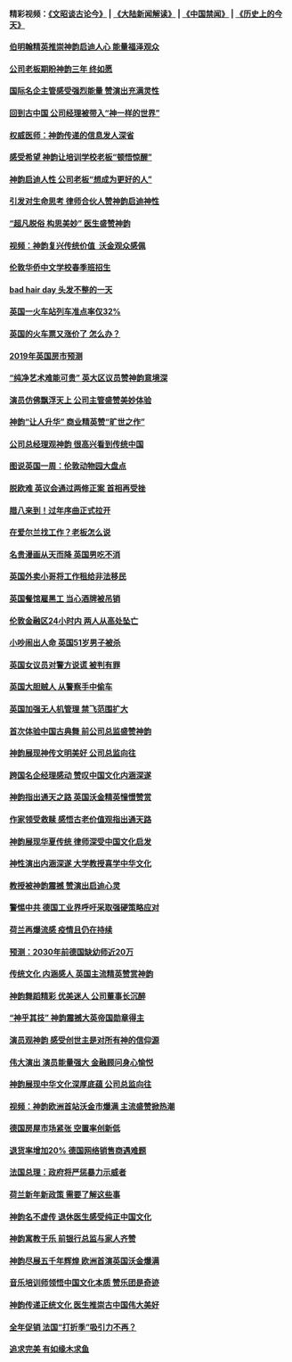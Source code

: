 #### 精彩视频：[《文昭谈古论今》](https://github.com/gfw-breaker/wenzhao/blob/master/README.md?t=01131830) | [《大陆新闻解读》](https://github.com/gfw-breaker/ntdtv-comedy/blob/master/README.md?t=01131830) | [《中国禁闻》](https://github.com/gfw-breaker/ntdtv-news/blob/master/README.md?t=01131830) | [《历史上的今天》](https://github.com/gfw-breaker/today-in-history/blob/master/README.md?t=01131830) 

#### [伯明翰精英推崇神韵启迪人心 能量福泽观众](../pages/nsc974/n10971911.md?t=01131830) 

#### [公司老板期盼神韵三年 终如愿](../pages/nsc974/n10971777.md?t=01131830) 

#### [国际名企主管感受强烈能量 赞演出充满灵性](../pages/nsc974/n10971724.md?t=01131830) 

#### [回到古中国 公司经理被带入“神一样的世界”](../pages/nsc974/n10971705.md?t=01131830) 

#### [权威医师：神韵传递的信息发人深省](../pages/nsc974/n10971688.md?t=01131830) 

#### [感受希望 神韵让培训学校老板“顿悟惊醒”](../pages/nsc974/n10971444.md?t=01131830) 

#### [神韵启迪人性 公司老板“想成为更好的人”](../pages/nsc974/n10971424.md?t=01131830) 

#### [引发对生命思考 律师合伙人赞神韵启迪神性](../pages/nsc974/n10971151.md?t=01131830) 

#### [“超凡脱俗 构思美妙” 医生盛赞神韵](../pages/nsc974/n10971122.md?t=01131830) 

#### [视频：神韵复兴传统价值  沃金观众感佩](../pages/nsc974/n10970961.md?t=01131830) 

#### [伦敦华侨中文学校春季班招生](../pages/nsc974/n10970785.md?t=01131830) 

#### [bad hair day 头发不整的一天](../pages/nsc974/n10970780.md?t=01131830) 

#### [英国一火车站列车准点率仅32%](../pages/nsc974/n10970775.md?t=01131830) 

#### [英国的火车票又涨价了 怎么办？](../pages/nsc974/n10970766.md?t=01131830) 

#### [2019年英国房市预测](../pages/nsc974/n10970729.md?t=01131830) 

#### [“纯净艺术难能可贵” 英大区议员赞神韵意境深](../pages/nsc974/n10970162.md?t=01131830) 

#### [演员仿佛飘浮天上 公司主管盛赞美妙体验](../pages/nsc974/n10969882.md?t=01131830) 

#### [神韵“让人升华” 商业精英赞“旷世之作”](../pages/nsc974/n10969860.md?t=01131830) 

#### [公司总经理观神韵 很高兴看到传统中国](../pages/nsc974/n10969730.md?t=01131830) 

#### [图说英国一周：伦敦动物园大盘点](../pages/nsc974/n10969365.md?t=01131830) 

#### [脱欧难 英议会通过两修正案 首相再受挫](../pages/nsc974/n10968468.md?t=01131830) 

#### [腊八来到！过年序曲正式拉开](../pages/nsc974/n10968649.md?t=01131830) 

#### [在爱尔兰找工作？老板怎么说](../pages/nsc974/n10968555.md?t=01131830) 

#### [名贵漫画从天而降 英国男吃不消](../pages/nsc974/n10968559.md?t=01131830) 

#### [英国外卖小哥将工作租给非法移民](../pages/nsc974/n10968548.md?t=01131830) 

#### [英国餐馆雇黑工 当心酒牌被吊销](../pages/nsc974/n10968537.md?t=01131830) 

#### [伦敦金融区24小时内 两人从高处坠亡](../pages/nsc974/n10968533.md?t=01131830) 

#### [小吵闹出人命 英国51岁男子被杀](../pages/nsc974/n10968526.md?t=01131830) 

#### [英国女议员对警方说谎 被判有罪](../pages/nsc974/n10968517.md?t=01131830) 

#### [英国大胆贼人 从警察手中偷车](../pages/nsc974/n10968489.md?t=01131830) 

#### [英国加强无人机管理 禁飞范围扩大](../pages/nsc974/n10968473.md?t=01131830) 

#### [首次体验中国古典舞 前公司总监盛赞神韵](../pages/nsc974/n10967619.md?t=01131830) 

#### [神韵展现神传文明美好 公司总监向往](../pages/nsc974/n10967402.md?t=01131830) 

#### [跨国名企经理感动 赞叹中国文化内涵深遂](../pages/nsc974/n10967396.md?t=01131830) 

#### [神韵指出通天之路 英国沃金精英憧憬赞赏](../pages/nsc974/n10967254.md?t=01131830) 

#### [作家领受救赎 感悟古老价值观指出通天路](../pages/nsc974/n10967056.md?t=01131830) 

#### [神韵展现华夏传统 律师深受中国文化启发](../pages/nsc974/n10966824.md?t=01131830) 

#### [神性演出内涵深遂 大学教授喜学中华文化](../pages/nsc974/n10966804.md?t=01131830) 

#### [教授被神韵震撼 赞演出启迪心灵](../pages/nsc974/n10966792.md?t=01131830) 

#### [警惕中共 德国工业界呼吁采取强硬策略应对](../pages/nsc974/n10966701.md?t=01131830) 

#### [荷兰再爆流感 疫情且仍在持续](../pages/nsc974/n10965996.md?t=01131830) 

#### [预测：2030年前德国缺幼师近20万](../pages/nsc974/n10965934.md?t=01131830) 

#### [传统文化 内涵感人 英国主流精英赞赏神韵](../pages/nsc974/n10965374.md?t=01131830) 

#### [神韵舞蹈精彩 优美迷人 公司董事长沉醉](../pages/nsc974/n10965237.md?t=01131830) 

#### [“神乎其技” 神韵震撼大英帝国勋章得主](../pages/nsc974/n10964718.md?t=01131830) 

#### [演员观神韵 感受创世主是对所有神的信仰源](../pages/nsc974/n10964931.md?t=01131830) 

#### [伟大演出 演员能量强大 金融顾问身心愉悦](../pages/nsc974/n10964616.md?t=01131830) 

#### [神韵展现中华文化深厚底蕴 公司总监向往](../pages/nsc974/n10964581.md?t=01131830) 

#### [视频：神韵欧洲首站沃金市爆满 主流盛赞掀热潮](../pages/nsc974/n10964483.md?t=01131830) 

#### [德国房屋市场紧张 空置率创新低](../pages/nsc974/n10964397.md?t=01131830) 

#### [退货率增加20% 德国网络销售商遇难题](../pages/nsc974/n10964456.md?t=01131830) 

#### [法国总理：政府将严惩暴力示威者](../pages/nsc974/n10963993.md?t=01131830) 

#### [荷兰新年新政策 需要了解这些事](../pages/nsc974/n10963965.md?t=01131830) 

#### [神韵名不虚传 退休医生感受纯正中国文化](../pages/nsc974/n10962905.md?t=01131830) 

#### [神韵寓教于乐 前银行总监与家人齐赞](../pages/nsc974/n10962993.md?t=01131830) 

#### [神韵尽展五千年辉煌 欧洲首演英国沃金爆满](../pages/nsc974/n10962683.md?t=01131830) 

#### [音乐培训师领悟中国文化本质 赞乐团是奇迹](../pages/nsc974/n10962443.md?t=01131830) 

#### [神韵传递正统文化 医生推崇古中国伟大美好](../pages/nsc974/n10962397.md?t=01131830) 

#### [全年促销 法国“打折季”吸引力不再？](../pages/nsc974/n10961553.md?t=01131830) 

#### [追求完美 有如缘木求鱼](../pages/nsc974/n10962255.md?t=01131830) 

